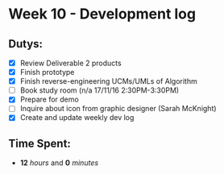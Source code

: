 # Week 10 - Development log

## Dutys:
 - [X] Review Deliverable 2 products
 - [X] Finish prototype
 - [X] Finish reverse-engineering UCMs/UMLs of Algorithm
 - [ ] Book study room (n/a 17/11/16 2:30PM-3:30PM)
 - [X] Prepare for demo
 - [ ] Inquire about icon from graphic designer (Sarah McKnight)
 - [X] Create and update weekly dev log

## Time Spent:
* **12** _hours_ and **0** _minutes_
